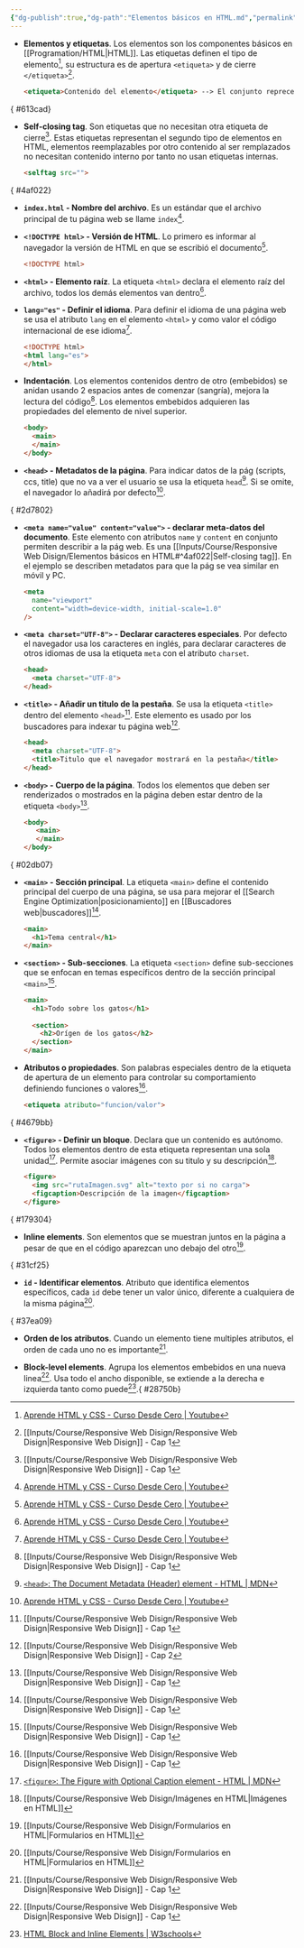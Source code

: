 ```yaml
---
{"dg-publish":true,"dg-path":"Elementos básicos en HTML.md","permalink":"/elementos-basicos-en-html/","hide":true,"tags":["programation","HTML","DVC/RWD/1","publish"]}
---
```


[^1]: [[Inputs/Course/Responsive Web Disign/Responsive Web Disign\|Responsive Web Disign]] - Cap 1
[^2]: [[Inputs/Course/Responsive Web Disign/Imágenes en HTML\|Imágenes en HTML]]
[^3]: [`<head>`: The Document Metadata (Header) element - HTML | MDN](https://developer.mozilla.org/en-US/docs/Web/HTML/Element/head)
[^4]:[`<figure>`: The Figure with Optional Caption element - HTML | MDN](https://developer.mozilla.org/en-US/docs/Web/HTML/Element/figure)
[^5]: [[Inputs/Course/Responsive Web Disign/Formularios en HTML\|Formularios en HTML]]
[^6]: [HTML Block and Inline Elements | W3schools](https://www.w3schools.com/html/html_blocks.asp#:~:text=A%20block%2Dlevel%20element%20always%20takes%20up%20the%20full%20width,paragraph%20in%20an%20HTML%20document.)
[^7]: [Aprende HTML y CSS - Curso Desde Cero | Youtube](https://www.youtube.com/watch?v=XqFR2lqBYPs)
[^8]: [[Inputs/Course/Responsive Web Disign/Responsive Web Disign\|Responsive Web Disign]] - Cap 2

- **Elementos y etiquetas**. Los elementos son los componentes básicos en [[Programation/HTML\|HTML]]. Las etiquetas definen el tipo de elemento[^7], su estructura es de apertura `<etiqueta>` y de cierre `</etiqueta>`[^1].
   ```html
   <etiqueta>Contenido del elemento</etiqueta> --> El conjunto reprecenta un elemento
   ```

{ #613cad}

 
- **Self-closing tag**. Son etiquetas que no necesitan otra etiqueta de cierre[^1]. Estas etiquetas representan el segundo tipo de elementos en HTML, elementos reemplazables por otro contenido al ser remplazados no necesitan contenido interno por tanto no usan etiquetas internas.
   ```HTML
   <selftag src="">  
   ```

{ #4af022}

 
- **`index.html` - Nombre del archivo**. Es un estándar que el archivo principal de tu página web se llame `index`[^7].

- **`<!DOCTYPE html>` - Versión de HTML**. Lo primero es informar al navegador la versión de HTML en que se escribió el documento[^7].
   ```HTML 
   <!DOCTYPE html>
   ```

- **`<html>` - Elemento raíz**. La etiqueta `<html>` declara el elemento raíz del archivo, todos los demás elementos van dentro[^7].

- **`lang="es"` - Definir el idioma**. Para definir el idioma de una página web se usa el atributo `lang` en el elemento `<html>` y como valor el código internacional de ese idioma[^7].
   ```HTML 
   <!DOCTYPE html>
   <html lang="es">
   </html>
   ```

- **Indentación**. Los elementos contenidos dentro de otro (embebidos) se anidan usando 2 espacios antes de comenzar (sangría), mejora la lectura del código[^1]. Los elementos embebidos adquieren las propiedades del elemento de nivel superior.
   ```HTML
   <body>
     <main>
     </main>
   </body>
   ```

- **`<head>` - Metadatos de la página**. Para indicar datos de la pág (scripts, ccs, title) que no va a ver el usuario se usa la etiqueta `head`[^3]. Si se omite, el navegador lo añadirá por defecto[^7].

{ #2d7802}


- **`<meta name="value" content="value">` - declarar meta-datos del documento**. Este elemento con atributos `name` y `content` en conjunto permiten describir a la pág web. Es una [[Inputs/Course/Responsive Web Disign/Elementos básicos en HTML#^4af022\|Self-closing tag]]. En el ejemplo se describen metadatos para que la pág se vea similar en móvil y PC.
   ```HTML 
   <meta 
     name="viewport" 
     content="width=device-width, initial-scale=1.0" 
   /> 
   ```

- **`<meta charset="UTF-8">` - Declarar caracteres especiales**. Por defecto el navegador usa los caracteres en inglés, para declarar caracteres de otros idiomas de usa la etiqueta `meta` con el atributo `charset`.
   ```HTML
   <head>
     <meta charset="UTF-8">
   </head> 
   ```

- **`<title>` - Añadir un titulo de la pestaña**. Se usa la etiqueta `<title>` dentro del elemento `<head>`[^1]. Este elemento es usado por los buscadores para indexar tu página web[^8].
   ```HTML 
   <head>
     <meta charset="UTF-8">
     <title>Titulo que el navegador mostrará en la pestaña</title>
   </head>
   ```

- **`<body>` - Cuerpo de la página**. Todos los elementos que deben ser renderizados o mostrados en la página deben estar dentro de la etiqueta `<body>`[^1].
   ```HTML 
   <body>
      <main>
      </main>
   </body>
   ```

{ #02db07}

- **`<main>` - Sección principal**. La etiqueta `<main>` define el contenido principal del cuerpo de una página, se usa para mejorar el [[Search Engine Optimization\|posicionamiento]] en [[Buscadores web\|buscadores]][^1].
   ```HTML 
   <main>
     <h1>Tema central</h1>
   </main>
   ```

- **`<section>` - Sub-secciones**. La etiqueta `<section>` define sub-secciones que se enfocan en temas específicos dentro de la sección principal `<main>`[^1].
   ```HTML 
   <main>
     <h1>Todo sobre los gatos</h1>
     
     <section>
       <h2>Orígen de los gatos</h2>
     </section>
   </main>
   ```

- **Atributos o propiedades**. Son palabras especiales dentro de la etiqueta de apertura de un elemento para controlar su comportamiento definiendo funciones o valores[^1].
   ```HTML 
   <etiqueta atributo="funcion/valor">
   ```

{ #4679bb}

- **`<figure>` - Definir un bloque**. Declara que un contenido es autónomo. Todos los elementos dentro de esta etiqueta representan una sola unidad[^4]. Permite asociar imágenes con su titulo y su descripción[^2].
   ```HTML 
   <figure>
     <img src="rutaImagen.svg" alt="texto por si no carga">
     <figcaption>Descripción de la imagen</figcaption>
   </figure>
   ```

{ #179304}

- **Inline elements**. Son elementos que se muestran juntos en la página a pesar de que en el código aparezcan uno debajo del otro[^5].

{ #31cf25}

- **`id` - Identificar elementos**. Atributo que identifica elementos específicos, cada `id` debe tener un valor único, diferente a cualquiera de la misma página[^5].

{ #37ea09}

- **Orden de los atributos**. Cuando un elemento tiene multiples atributos, el orden de cada uno no es importante[^1].

- **Block-level elements**. Agrupa los elementos embebidos en una nueva linea[^1]. Usa todo el ancho disponible, se extiende a la derecha e izquierda tanto como puede[^6].{ #28750b}


